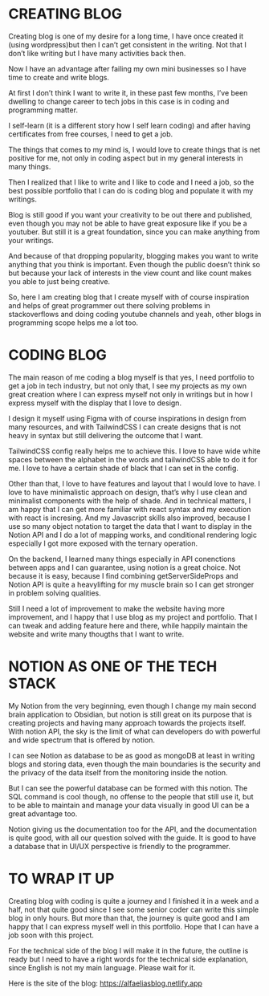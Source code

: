 # CREATING BLOG

Creating blog is one of my desire for a long time, I have once created it (using wordpress)but then I can’t get consistent in the writing. Not that I don’t like writing but I have many activities back then.

Now I have an advantage after failing my own mini businesses so I have time to create and write blogs.

At first I don’t think I want to write it, in these past few months, I’ve been dwelling to change career to tech jobs in this case is in coding and programming matter.

I self-learn (it is a different story how I self learn coding) and after having certificates from free courses, I need to get a job.

The things that comes to my mind is, I would love to create things that is net positive for me, not only in coding aspect but in my general interests in many things.

Then I realized that I like to write and I like to code and I need a job, so the best possible portfolio that I can do is coding blog and populate it with my writings.

Blog is still good if you want your creativity to be out there and published, even though you may not be able to have great exposure like if you be a youtuber. But still it is a great foundation, since you can make anything from your writings. 

And because of that dropping popularity, blogging makes you want to write anything that you think is important. Even though the public doesn’t think so but because your lack of interests in the view count and like count makes you able to just being creative.

So, here I am creating blog that I create myself with of course inspiration and helps of great programmer out there solving problems in stackoverflows and doing coding youtube channels and yeah, other blogs in programming scope helps me a lot too.

# CODING BLOG

The main reason of me coding a blog myself is that yes, I need portfolio to get a job in tech industry, but not only that, I see my projects as my own great creation where I can express myself not only in writings but in how I express myself with the display that I love to design.

I design it myself using Figma with of course inspirations in design from many resources, and with TailwindCSS I can create designs that is not heavy in syntax but still delivering the outcome that I want.

TailwindCSS config really helps me to achieve this. I love to have wide white spaces between the alphabet in the words and tailwindCSS able to do it for me. I love to have a certain shade of black that I can set in the config. 

Other than that, I love to have features and layout that I would love to have. I love to have minimalistic approach on design, that’s why I use clean and minimalist components with the help of shade. And in technical matters, I am happy that I can get more familiar with react syntax and my execution with react is incresing. And my Javascript skills also improved, because I use so many object notation to target the data that I want to display in the Notion API and I do a lot of mapping works, and conditional rendering logic especially I got more exposed with the ternary operation.

On the backend, I learned many things especially in API conenctions between apps and I can guarantee, using notion is a great choice. Not because it is easy, because I find combining getServerSideProps and Notion API is quite a heavylifting for my muscle brain so I can get stronger in problem solving qualities.

Still I need a lot of improvement to make the website having more improvement, and I happy that I use blog as my project and portfolio. That I can tweak and adding feature here and there, while happily maintain the website and write many thougths that I want to write.

# NOTION AS ONE OF THE TECH STACK

My Notion from the very beginning, even though I change my main second brain application to Obsidian, but notion is still great on its purpose that is creating projects and having many approach towards the projects itself. With notion API, the sky is the limit of what can developers do with powerful and wide spectrum that is offered by notion.

I can see Notion as database to be as good as mongoDB at least in writing blogs and storing data, even though the main boundaries is the security and the privacy of the data itself from the monitoring inside the notion.

But I can see the powerful database can be formed with this notion. The SQL command is cool though, no offense to the people that still use it, but to be able to maintain and manage your data visually in good UI can be a great advantage too.

Notion giving us the documentation too for the API, and the documentation is quite good, with all our question solved with the guide. It is good to have a database that in UI/UX perspective is friendly to the programmer.

# TO WRAP IT UP

Creating blog with coding is quite a journey and I finished it in a week and a half, not that quite good since I see some senior coder can write this simple blog in only hours. But more than that, the journey is quite good and I am happy that I can express myself well in this portfolio. Hope that I can have a job soon with this project. 

For the technical side of the blog I will make it in the future, the outline is ready but I need to have a right words for the technical side explanation, since English is not my main language. Please wait for it.

Here is the site of the blog:
https://alfaeliasblog.netlify.app